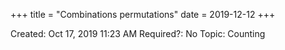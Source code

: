 +++
title = "Combinations permutations"
date = 2019-12-12
+++


Created: Oct 17, 2019 11:23 AM
Required?: No
Topic: Counting

